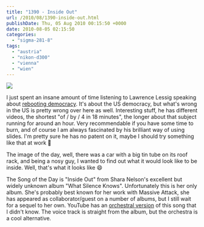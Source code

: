 ```yaml
---
title: "1390 - Inside Out"
url: /2010/08/1390-inside-out.html
publishDate: Thu, 05 Aug 2010 00:15:50 +0000
date: 2010-08-05 02:15:50
categories: 
  - "sigma-281-8"
tags: 
  - "austria"
  - "nikon-d300"
  - "vienna"
  - "wien"
---
```

<a target="_blank" href="https://d25zfm9zpd7gm5.cloudfront.net/1200x1200/2010/20100804_084321_ps.jpg"><img src="https://d25zfm9zpd7gm5.cloudfront.net/0600x0600/2010/20100804_084321_ps.jpg" /></a>

I just spent an insane amount of time listening to Lawrence Lessig speaking about <a target="_blank" href="http://www.lessig.org/content/av/">rebooting democracy</a>. It's about the US democracy, but what's wrong in the US is pretty wrong over here as well. Interesting stuff, he has different videos, the shortest "of / by / 4 in 18 minutes", the longer about that subject running for around an hour. Very recommendable if you have some time to burn, and of course I am always fascinated by his brilliant way of using slides. I'm pretty sure he has no patent on it, maybe I should try something like that at work 🙂

 The image of the day, well, there was a car with a big tin tube on its roof rack, and being a nosy guy, I wanted to find out what it would look like to be inside. Well, that's what it looks like 😄

The Song of the Day is "Inside Out" from Shara Nelson's excellent but widely unknown album "What Silence Knows". Unfortunately this is her only album. She's probably best known for her work with Massive Attack, she has appeared as collaborator/guest on a number of albums, but I still wait for a sequel to her own. YouTube has an <a target="_blank" href="http://www.youtube.com/watch?v=eoE-qju6iGQ">orchestral version</a> of this song that I didn't know. The voice track is straight from the album, but the orchestra is a cool alternative.
